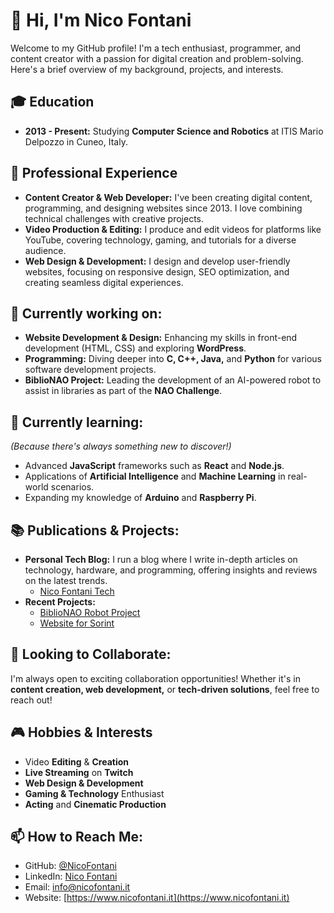<!--
**NicoFontani/NicoFontani** is a ✨ _special_ ✨ repository because its `README.md` (this file) appears on your GitHub profile.

Here are some ideas to get you started:

- 🔭 I’m currently working on ...
- 🌱 I’m currently learning ...
- 👯 I’m looking to collaborate on ...
- 🤔 I’m looking for help with ...
- 💬 Ask me about ...
- 📫 How to reach me: ...
- 😄 Pronouns: ...
- ⚡ Fun fact: ...
-->

# 👋 Hi, I'm Nico Fontani

Welcome to my GitHub profile! I'm a tech enthusiast, programmer, and content creator with a passion for digital creation and problem-solving. Here's a brief overview of my background, projects, and interests.

## 🎓 Education
- **2013 - Present:** Studying **Computer Science and Robotics** at ITIS Mario Delpozzo in Cuneo, Italy.

## 🚀 Professional Experience
- **Content Creator & Web Developer:** I've been creating digital content, programming, and designing websites since 2013. I love combining technical challenges with creative projects.
- **Video Production & Editing:** I produce and edit videos for platforms like YouTube, covering technology, gaming, and tutorials for a diverse audience.
- **Web Design & Development:** I design and develop user-friendly websites, focusing on responsive design, SEO optimization, and creating seamless digital experiences.

## 🔭 Currently working on:
- **Website Development & Design:** Enhancing my skills in front-end development (HTML, CSS) and exploring **WordPress**.
- **Programming:** Diving deeper into **C, C++, Java,** and **Python** for various software development projects.
- **BiblioNAO Project:** Leading the development of an AI-powered robot to assist in libraries as part of the **NAO Challenge**.

## 🌱 Currently learning:
*(Because there's always something new to discover!)*  
- Advanced **JavaScript** frameworks such as **React** and **Node.js**.
- Applications of **Artificial Intelligence** and **Machine Learning** in real-world scenarios.
- Expanding my knowledge of **Arduino** and **Raspberry Pi**.

## 📚 Publications & Projects:
- **Personal Tech Blog:** I run a blog where I write in-depth articles on technology, hardware, and programming, offering insights and reviews on the latest trends.
  - [Nico Fontani Tech](https://www.youtube.com/@Nico_Fontani)
- **Recent Projects:**
  - [BiblioNAO Robot Project](https://www.biblionao.it/)
  - [Website for Sorint](https://www.sorint.com/)

## 👯 Looking to Collaborate:
I'm always open to exciting collaboration opportunities! Whether it's in **content creation, web development,** or **tech-driven solutions**, feel free to reach out!

## 🎮 Hobbies & Interests
- Video **Editing** & **Creation**
- **Live Streaming** on **Twitch**
- **Web Design & Development**
- **Gaming & Technology** Enthusiast
- **Acting** and **Cinematic Production**

## 📫 How to Reach Me:
- GitHub: [@NicoFontani](https://github.com/NicoFontani)
- LinkedIn: [Nico Fontani](https://www.linkedin.com/in/nicolo-fontani/)
- Email: [info@nicofontani.it](mailto:info@nicofontani.it)
- Website: [https://www.nicofontani.it](https://www.nicofontani.it)
